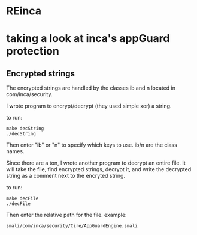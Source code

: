 # REinca
taking a look at inca's appGuard protection
========

## Encrypted strings

The encrypted strings are handled by the classes ib and n located in com/inca/security.

I wrote program to encrypt/decrypt (they used simple xor) a string.

to run:
```
make decString
./decString
```
Then enter "ib" or "n" to specify which keys to use. ib/n are the class names.

Since there are a ton, I wrote another program to decrypt an entire file. It
will take the file, find encrypted strings, decrypt it, and write the decrypted
string as a comment next to the encryted string.

to run:
```
make decFile
./decFile
```
Then enter the relative path for the file.
example:
```
smali/com/inca/security/Cire/AppGuardEngine.smali
```

